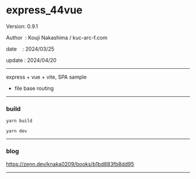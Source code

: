﻿# express_44vue

 Version: 0.9.1

 Author  : Kouji Nakashima / kuc-arc-f.com

 date    : 2024/03/25  

 update : 2024/04/20 

***

express + vue + vite, SPA sample

* file base routing

***
### build

```
yarn build

yarn dev
```

***
### blog

https://zenn.dev/knaka0209/books/b1bd883fb8dd95


***

